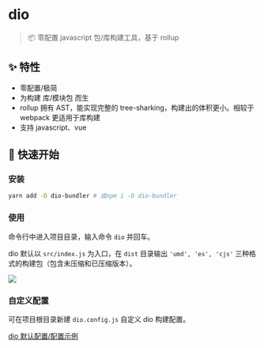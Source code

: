 # dio

> 📦 零配置 javascript 包/库构建工具，基于 rollup

## ✨ 特性

- 零配置/极简
- 为构建 库/模块包 而生
- rollup 拥有 AST，能实现完整的 tree-sharking，构建出的体积更小。相较于 webpack 更适用于库构建
- 支持 javascript、vue

## 🚀 快速开始

### 安装

```bash
yarn add -D dio-bundler # 或npm i -D dio-bundler
```

### 使用
 
命令行中进入项目目录，输入命令 `dio` 并回车。

dio 默认以 `src/index.js` 为入口，在 `dist` 目录输出 `'umd', 'es', 'cjs'` 三种格式的构建包（包含未压缩和已压缩版本）。

<img src="https://wannaxiao.github.io/dio/docs/assets/cli.png">

### 自定义配置

可在项目根目录新建 `dio.config.js` 自定义 dio 构建配置。

[dio 默认配置/配置示例](https://github.com/wannaxiao/dio/blob/master/src/config/dio.config.js)
